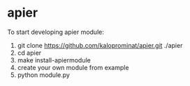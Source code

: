 apier
=====

To start developing apier module:

1. git clone https://github.com/kaloprominat/apier.git ./apier
2. cd apier
3. make install-apiermodule
4. create your own module from example
5. python module.py
